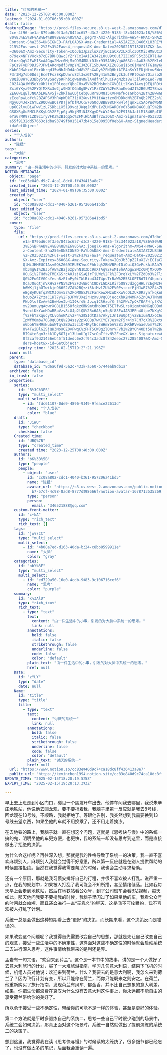 ```yaml
---
title: "讨厌的系统一"
date: "2023-12-25T08:40:00.000Z"
lastmod: "2024-01-09T06:35:00.000Z"
draft: false
featuredImage: "https://prod-files-secure.s3.us-west-2.amazonaws.com/d7dbc101-8\
  2ce-4f96-ae1a-879bd6c9f3a6/842bc657-d3c2-4220-9185-f8c344023a18/%E6%80%9D%E8%\
  80%83%E5%BF%AB%E4%B8%8E%E6%85%A2.jpeg?X-Amz-Algorithm=AWS4-HMAC-SHA256&X-Amz-\
  Content-Sha256=UNSIGNED-PAYLOAD&X-Amz-Credential=ASIAZI2LB466XLH3REYN%2F20250\
  215%2Fus-west-2%2Fs3%2Faws4_request&X-Amz-Date=20250215T182813Z&X-Amz-Expires\
  =3600&X-Amz-Security-Token=IQoJb3JpZ2luX2VjECIaCXVzLXdlc3QtMiJHMEUCIGTLYow4eS\
  o79ex4NFYVXckb7cB7BRH0QwcJYZrYCxIoAiEA342LOuU9tOui7IZCo5PJ5tZ6ERT1Hwvmv%2FDYe\
  DlozoQq%2FwMISxAAGgw2Mzc0MjMxODM4MDUiDJkr935A3HyVgA863CrcAwU3d%2FKleNHWDQ8eii\
  FpCs9FyDP0DJSPJPwiARoNpdf3VOpYNIJOZGT1SbUAyOXIZU8Guj16x6jNWrdlFG1my6g8s3Jrpq9\
  KAbGJMwhxmlPkrObrqdJ5wNhJHDd4oOd8%2FsXwDy%2FNQHbiAIP4oSvY1EDjNtxw5WcnLCFqZS%2\
  F3r3Mg7sb0DdsjEceTFszEKpDUnru82l3ozGT%2By41m%2Bny2k3ufVRtOxuk7Oiaso2kBCTGxC05\
  v8QiD8HYCB3Bby5YAySadypRFhbigwaQvMwlA4dfntlhuCFAgN2bz8wT3ilAMpLWdFvQBJdoYPAbT\
  J02J4QWiWH5eYeOhltm1F0leqeYQboCHxA5V%2BCMsbnbCXVQ1LtlKasI4xyj9EQiRDtOxWt5PLdd\
  Zxi6YKya9%2FYQfMXRx3w2jw9HOfOGa8gBFvY1PzZZWY%2FeRaoKwbdZ1%2BGUMX7BnzA7eWND4Zj\
  ZEGGw1qElJN0AbLRBAv5jF2hRlawCDjCekqGuRr9DM8s5KVFMefHosGPbo%2Bt%2BwwGEOU7z8H9i\
  zEceRpwLofc%2BZAPSV3hR4pWDkT31jU26uviPV1iWWztzx8MODkdN%2BTnQb2PEZ2s%2BFdSUqEO\
  Ngy6Q4JexzGYLZ9QOwwBOsPDTjefDfMJCcw70GOqUBBB98CPkw4l4jqnxLxSAoPWdW6NMo6E9WWQ9\
  up6G2lyuBiwFwV1zL7SDbLLX5199vqjJWqgJKdPuIvZUNGAROYy6Y6aON8WG0uQTS%2BgExCporNA\
  GS8XRgGuEMCLRXKyUG%2FFjpGja9kjMMlWJZXgyDPcWYJMxc%2F9I5kJaftM1846EpIU%2BFPZ%2B\
  eYaGrMR971ZD9c1ryVFKZ%2BIqq5c%2FM1HbAdBfr2w3Q&X-Amz-Signature=053232a94ef377e\
  a55f9132dd57663c1dba93749fb0151472b4b15e00950f0eb&X-Amz-SignedHeaders=host&x-\
  id=GetObject"
series:
  - "个人成长"
authors:
  - "陈猛"
tags:
  - "大脑"
categories:
  - "思考"
summary: "由一件生活中的小事，引发的对大脑中系统一的思考。"
NOTION_METADATA:
  object: "page"
  id: "cc83e840-d9c7-4ca1-8dc8-ff436413a8e7"
  created_time: "2023-12-25T08:40:00.000Z"
  last_edited_time: "2024-01-09T06:35:00.000Z"
  created_by:
    object: "user"
    id: "cc08a802-cdc1-4040-b261-957206a41bd5"
  last_edited_by:
    object: "user"
    id: "cc08a802-cdc1-4040-b261-957206a41bd5"
  cover:
    type: "file"
    file:
      url: "https://prod-files-secure.s3.us-west-2.amazonaws.com/d7dbc101-82ce-4f96-a\
        e1a-879bd6c9f3a6/842bc657-d3c2-4220-9185-f8c344023a18/%E6%80%9D%E8%80%8\
        3%E5%BF%AB%E4%B8%8E%E6%85%A2.jpeg?X-Amz-Algorithm=AWS4-HMAC-SHA256&X-Am\
        z-Content-Sha256=UNSIGNED-PAYLOAD&X-Amz-Credential=ASIAZI2LB4664SRQPE6I\
        %2F20250215%2Fus-west-2%2Fs3%2Faws4_request&X-Amz-Date=20250215T182721Z\
        &X-Amz-Expires=3600&X-Amz-Security-Token=IQoJb3JpZ2luX2VjECIaCXVzLXdlc3\
        QtMiJHMEUCIAsv0QkZ669IRUEKYwcCPhhtq%2BNVBFeIDiQuiQ3GvFckAiEAh7Gqvf2VoTm\
        mb3mgGI%2BJ5fAE%2B2jSzp8nN1KZDc9nXTAq%2FwMIShAAGgw2Mzc0MjMxODM4MDUiDOi5\
        UCuGi%2FHd%2FMBXGSrcA0JsjGSAQirTjLWz%2Fk%2FBrqYxLY%2FZdDo3%2Flsyq%2F0uW\
        QG%2FuGIVGCsYesn8zEfnPy0iTWLBio4J4T4psTrBaW%2B5SLOPTBdTfY4hpxfwgoKISPgK\
        OcaJOuqtjnVXH%2FPN5%2F%2F3vWWchC8DYLGDXLRirbQ8YJdzggHHLrcEgM2Fuq8%2FAvl\
        h6WKj1jhUTwikjn966S2VZA%2BQyzi5kiMvlZU%2FV0PstccfPjHJwB7%2F4sZPo%2FPhS3\
        eBgByKUEfqZWCMJQmv5z%2FoM0E5J%2FanKewXMzuDkKwVcOLZUk0RaynfkqknWnQ62pe8g\
        bcUoZA7ZYzaC1Hl7y%2FpJPWYJXgirHzXvUVqCOjeccXhK2M4MR4SZnQAJTMnOKU4%2FO%2\
        FNb5lofZoAw%2BwMoe5b41I0kfdWrJpzq1CRHauYKrl%2FWz7pOkTEAF4fpfX%2BVL9uVaO\
        xv2OumuyqAowrXO8LB1558fqkz0MN9mtdMoOnOT5ETfwSLrsOiqmtvKMGqEOBoMYabbnC9l\
        9vectKkYwnHDwRBpVzv8iGJp2lQR%2Bx6A5jn5q8f88FwJARJPPn40tpe7NXg%2F6Mhgsym\
        f%2FhY2KqucyXLvGhoWAc%2F4%2BSIdtDaa7AkyIJn19u0ptj%2BEIumNJxoC6ApBU8MhkO\
        IpWfMOmbw70GOqUBtQ%2B4ssy2p5GCQp7wKCYEYJes%2F5r4jx7CM7cXR%2Bxt8z1kmkIhQ\
        nGbo6YEM9mNubuWTq%2BDw35ciOv4KytEcsWHmYbA%2B1lMX6RVwaaeUom7%2F3dYW%2Baj\
        UV4TwiDlGISjQH3MoXOZ0vFwqC%2FHTSCW8g2lOnrVFVb2%2BYOh40Dt5uT%2BAKg3roPxc\
        BI94teSgn3zkk1Dy6G7jx13UuoUIgl7scOpTftvN%2Foe&X-Amz-Signature=6c62de3d4\
        0f2caf9d21456eb45f51dedc6e2cf94c3adc8f842eebc27c2854087&X-Amz-SignedHea\
        ders=host&x-id=GetObject"
      expiry_time: "2025-02-15T19:27:21.196Z"
  icon: null
  parent:
    type: "database_id"
    database_id: "8d6a6f9d-5a2c-433b-a560-b744eab9db1a"
  archived: false
  in_trash: false
  properties:
    series:
      id: "B%3C%3FS"
      type: "multi_select"
      multi_select:
        - id: "fdc61107-0de9-4896-9349-9feace22613d"
          name: "个人成长"
          color: "blue"
    draft:
      id: "JiWU"
      type: "checkbox"
      checkbox: false
    Created time:
      id: "UBQ%7B"
      type: "created_time"
      created_time: "2023-12-25T08:40:00.000Z"
    authors:
      id: "bK%3B%5B"
      type: "people"
      people:
        - object: "user"
          id: "cc08a802-cdc1-4040-b261-957206a41bd5"
          name: "陈猛"
          avatar_url: "https://s3-us-west-2.amazonaws.com/public.notion-static.com/775523\
            b7-57cf-4c98-8ad8-8777d898666f/notion-avatar-1678713535269.png"
          type: "person"
          person:
            email: "346521888@qq.com"
    custom-front-matter:
      id: "c~kA"
      type: "rich_text"
      rich_text: []
    tags:
      id: "jw%7CC"
      type: "multi_select"
      multi_select:
        - id: "4b08a7ed-d163-40da-b224-c8bb8599911e"
          name: "大脑"
          color: "gray"
    categories:
      id: "nbY%3F"
      type: "multi_select"
      multi_select:
        - id: "ed729a50-16e0-4cdb-9083-9c106716cef6"
          name: "思考"
          color: "purple"
    summary:
      id: "x%3AlD"
      type: "rich_text"
      rich_text:
        - type: "text"
          text:
            content: "由一件生活中的小事，引发的对大脑中系统一的思考。"
            link: null
          annotations:
            bold: false
            italic: false
            strikethrough: false
            underline: false
            code: false
            color: "default"
          plain_text: "由一件生活中的小事，引发的对大脑中系统一的思考。"
          href: null
    Date:
      id: "zYLY"
      type: "date"
      date: null
    Name:
      id: "title"
      type: "title"
      title:
        - type: "text"
          text:
            content: "讨厌的系统一"
            link: null
          annotations:
            bold: false
            italic: false
            strikethrough: false
            underline: false
            code: false
            color: "default"
          plain_text: "讨厌的系统一"
          href: null
  url: "https://www.notion.so/cc83e840d9c74ca18dc8ff436413a8e7"
  public_url: "https://kevinchen1994.notion.site/cc83e840d9c74ca18dc8ff436413a8e7"
UPDATE_TIME: "2025-02-15T18:28:19.525Z"
EXPIRY_TIME: "2025-02-15T19:28:13.393Z"

---
```

<link rel="stylesheet" href="https://cdn.jsdelivr.net/npm/katex@0.16.2/dist/katex.min.css" integrity="sha384-bYdxxUwYipFNohQlHt0bjN/LCpueqWz13HufFEV1SUatKs1cm4L6fFgCi1jT643X" crossorigin="anonymous">


早上去上班走到小区门口，碰见一个朋友开车出去，他停车问我去哪里，我说朱辛庄地铁站，他说他去回龙观，要不要捎着我，我脑子里第一反应就是我去8号线，回龙观在13号线，不顺路，我就拒绝了。等跟他告别，我突然想到我需要换到13号线去望京西，如果坐他的车就不用换乘了，还不用走着挨冻。


在去地铁的路上，我脑子就一直在想这个问题，这就是《思考快与慢》中的系统一搞的鬼，明明坐他的车更方便，也更快，我的系统一却没有思考到这里，而是直接做出了拒绝的决策。


为什么会这样呢？再往深入想，那就是我的性格导致了系统一的决策。我一直不喜欢麻烦别人，麻烦别人我就会觉得不好意思，所以第一反应就是在别人提供帮助的时候直接拒绝。当然在我觉得我需要帮助的时候，我也会主动寻求帮助。


还有一个原因，那就是我习惯安排好自己的行程，并很不喜欢被人打乱。说严重一点，在我的规划中，如果被人打乱了我可能会不知所措，甚至情绪低落。比如我每天早上会走到地铁站，然后在地铁站看公众号，到了公司班车会看B站视频，每天如此。那天他问我要不要捎我的时候，我脑子里闪过了如果坐他的车，我看公众号的时间就会缩短，而且还会进行一直“无意义”的聊天，这是我不可接受的，我不喜欢被人打乱了计划。


系统一总是会做出这种短期看上去“更好”的决策，而长期来看，这个决策反而是错误的。


如果改变这个问题呢？我觉得首先需要改变自己的思想，那就是先让自己改变自己的观念，接受一些生活中的不确定性，这样面对这些不确定性的时候就会启动系统二去进行深入思考，这件事情给我带来的是利还是弊。


孟岩有一句咒语，“欢迎来到荷兰”。这个是一本书中的故事，讲的是一个人做好了去意大利旅行的计划，买了一大堆旅游指南，学习几句意大利语，结果下飞机的时候，机组人员对他说：欢迎来到荷兰。什么？我要去的是意大利啊，我怎么来到荷兰了？因为飞行计划有变，所以只能停在荷兰，而你只能既来之则安之。在荷兰，他重新购买了旅行指南，发现荷兰有风车、郁金香，并不比自己想象的意大利差。如果，你把生命都浪费在哀叹为什么没有去意大利这件事上，你永远都不能自由的享受荷兰带给你的美好了。


所以勇于接受一些不确定性，带给你的可能不是一样的体验，甚至是更好的体验。


第二个方法就是平时多锻炼自己的系统二，思考一些自己平时很少碰到的场景中，系统二会如何决策，那真正面对这个场景时，系统一自然就做出了提前演练的系统二的决策了。


想到这里，我觉得我在读《思考快与慢》的时候读的太笼统了，很多细节都已经忘了，也没有做太多的笔记，后面我会重读一遍。

